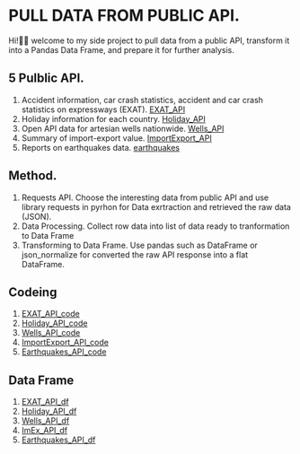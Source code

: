 # PULL DATA FROM PUBLIC API.
Hi!👋🏼 welcome to my side project to pull data from a public API, transform it into a Pandas Data Frame, and prepare it for further analysis.
## 5 Pulblic API.
1. Accident information, car crash statistics, accident and car crash statistics on expressways (EXAT).  [EXAT_API](https://data.go.th/dataset/exat-api-document)
2. Holiday information for each country. [Holiday_API](https://date.nager.at/)
3. Open API data for artesian wells nationwide. [Wells_API](https://data.go.th/dataset/open-api)
4. Summary of import-export value. [ImportExport_API](https://dataservices.mof.go.th/menu6?id=6&page=&freq=year&yf=2567&search_text=)
5. Reports on earthquakes data. [earthquakes](https://data.tmd.go.th/api/index1.php)
## Method.
1. Requests API. Choose the interesting data from public API and use library requests in pyrhon for Data exrtraction and retrieved the raw data (JSON).
2. Data Processing. Collect row data into list of data ready to tranformation to Data Frame
3. Transforming to Data Frame. Use pandas such as DataFrame or json_normalize for converted the raw API response into a flat DataFrame.
## Codeing
1. [EXAT_API_code](code/get_api_EXAT.py)
2. [Holiday_API_code](code/get_api_holiday.py)
3. [Wells_API_code](code/get_api_wells.py)
4. [ImportExport_API_code](code/get_api_importexport.py)
5. [Earthquakes_API_code](code/get_api_earthquakes.py)
## Data Frame
1. [EXAT_API_df](DataFrame/EXAT_API.csv)
2. [Holiday_API_df](DataFrame/Holiday_API.csv)
3. [Wells_API_df](DataFrame/Wells_API.csv)
4. [ImEx_API_df](DataFrame/ImEx_API.csv)
5. [Earthquakes_API_df](DataFrame/Earthquakes_API.csv)

